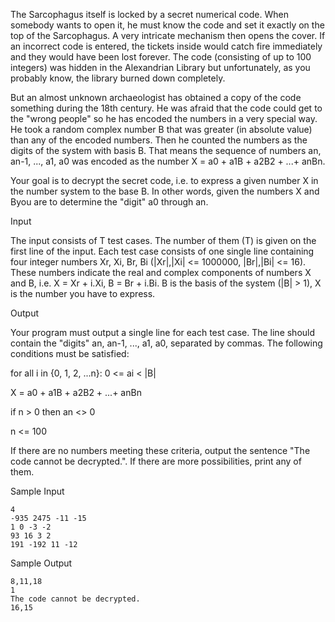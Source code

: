 The Sarcophagus itself is locked by a secret numerical code. When somebody wants to open it, he must know the code and set it exactly on the top of the Sarcophagus. A very intricate mechanism then opens the cover. If an incorrect code is entered, the tickets inside would catch fire immediately and they would have been lost forever. The code (consisting of up to 100 integers) was hidden in the Alexandrian Library but unfortunately, as you probably know, the library burned down completely.

But an almost unknown archaeologist has obtained a copy of the code something during the 18th century. He was afraid that the code could get to the "wrong people" so he has encoded the numbers in a very special way. He took a random complex number B that was greater (in absolute value) than any of the encoded numbers. Then he counted the numbers as the digits of the system with basis B. That means the sequence of numbers an, an-1, ..., a1, a0 was encoded as the number X = a0 + a1B + a2B2 + ...+ anBn.

Your goal is to decrypt the secret code, i.e. to express a given number X in the number system to the base B. In other words, given the numbers X and Byou are to determine the "digit" a0 through an.


Input

The input consists of T test cases. The number of them (T) is given on the first line of the input. Each test case consists of one single line containing four integer numbers Xr, Xi, Br, Bi (|Xr|,|Xi| <= 1000000, |Br|,|Bi| <= 16). These numbers indicate the real and complex components of numbers X and B, i.e. X = Xr + i.Xi, B = Br + i.Bi. B is the basis of the system (|B| > 1), X is the number you have to express.


Output

Your program must output a single line for each test case. The line should contain the "digits" an, an-1, ..., a1, a0, separated by commas. The following conditions must be satisfied:

for all i in {0, 1, 2, ...n}: 0 <= ai < |B|

X = a0 + a1B + a2B2 + ...+ anBn

if n > 0 then an <> 0

n <= 100

If there are no numbers meeting these criteria, output the sentence "The code cannot be decrypted.". If there are more possibilities, print any of them.


Sample Input
```
4
-935 2475 -11 -15
1 0 -3 -2
93 16 3 2
191 -192 11 -12
```

Sample Output
```
8,11,18
1
The code cannot be decrypted.
16,15
```
